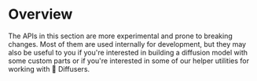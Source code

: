 <!--Copyright 2023 The HuggingFace Team. All rights reserved.

Licensed under the Apache License, Version 2.0 (the "License"); you may not use this file except in compliance with
the License. You may obtain a copy of the License at

http://www.apache.org/licenses/LICENSE-2.0

Unless required by applicable law or agreed to in writing, software distributed under the License is distributed on
an "AS IS" BASIS, WITHOUT WARRANTIES OR CONDITIONS OF ANY KIND, either express or implied. See the License for the
specific language governing permissions and limitations under the License.
-->

# Overview

The APIs in this section are more experimental and prone to breaking changes. Most of them are used internally for development, but they may also be useful to you if you're interested in building a diffusion model with some custom parts or if you're interested in some of our helper utilities for working with 🤗 Diffusers.
